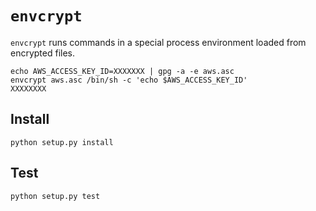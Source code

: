 # `envcrypt`

`envcrypt` runs commands in a special process environment loaded from encrypted files.

```
echo AWS_ACCESS_KEY_ID=XXXXXXX | gpg -a -e aws.asc
envcrypt aws.asc /bin/sh -c 'echo $AWS_ACCESS_KEY_ID'
XXXXXXXX
```

## Install

```
python setup.py install
```

## Test

```
python setup.py test
```
